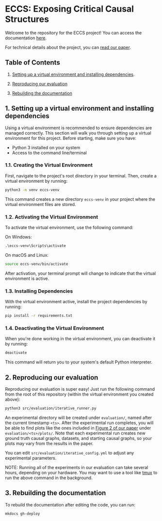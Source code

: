 # ECCS: Exposing Critical Causal Structures

Welcome to the repository for the ECCS project! You can access the documentation [here](https://mmarkakis.github.io/eccs/).

For technical details about the project, you can [read our paper](https://people.csail.mit.edu/markakis/papers/2024_ECCS.pdf). 

## Table of Contents

1. [Setting up a virtual environment and installing dependencies](#1-setting-up-a-virtual-environment-and-installing-dependencies).

2. [Reproducing our evaluation](#2-reproducing-our-evaluation)

3. [Rebuilding the documentation](#3-rebuilding-the-documentation)


## 1. Setting up a virtual environment and installing dependencies

Using a virtual environment is recommended to ensure dependencies are managed correctly. This section will walk you through setting up a virtual environment for this project. Before starting, make sure you have:

- Python 3 installed on your system
- Access to the command line/terminal


### 1.1. Creating the Virtual Environment

First, navigate to the project's root directory in your terminal. Then, create a virtual environment by running:

```bash
python3 -m venv eccs-venv
```

This command creates a new directory `eccs-venv` in your project where the virtual environment files are stored.

### 1.2. Activating the Virtual Environment

To activate the virtual environment, use the following command:

On Windows:
```cmd
.\eccs-venv\Scripts\activate
```

On macOS and Linux:
```bash
source eccs-venv/bin/activate
```

After activation, your terminal prompt will change to indicate that the virtual environment is active.

### 1.3. Installing Dependencies

With the virtual environment active, install the project dependencies by running:

``` bash
pip install -r requirements.txt
```

### 1.4. Deactivating the Virtual Environment
When you're done working in the virtual environment, you can deactivate it by running:

```bash
deactivate
```

This command will return you to your system's default Python interpreter.

## 2. Reproducing our evaluation

Reproducing our evaluation is super easy! Just run the following command from the root of this repository (within the virtual environment you created above):

```bash
python3 src/evaluation/iterative_runner.py
```

An experimental directory will be created under `evaluation/`, named after the current timestamp `<ts>`. After the experimental run completes, you will be able to find plots like the ones included in [Figure 2 of our paper](https://people.csail.mit.edu/markakis/papers/2024_ECCS.pdf) under `evaluation/<ts>/plots/`. Note that each experimental run creates new ground truth causal graphs, datasets, and starting causal graphs, so your plots may vary from the results in the paper.

You can edit `src/evaluation/iterative_config.yml` to adjust any experimental parameters.

NOTE: Running all of the experiments in our evaluation can take several hours, depending on your hardware. You may want to use a tool like [tmux](https://github.com/tmux/tmux/wiki) to run the above command in the background.


## 3. Rebuilding the documentation

To rebuild the documentation after editing the code, you can run:

```bash
mkdocs gh-deploy
```


